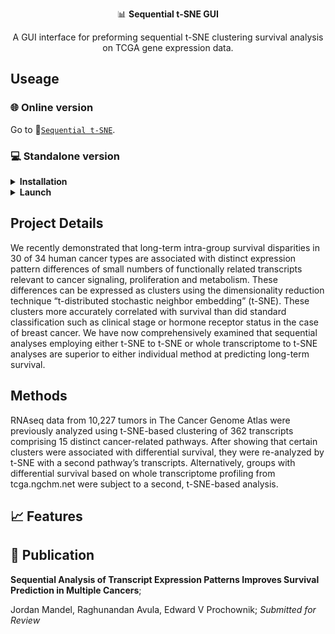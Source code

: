 
<p align="center">📊 <b>Sequential t-SNE GUI</b></p>
<p align="center"> A GUI interface for preforming sequential t-SNE clustering survival analysis on TCGA gene expression data. 

## Useage 

### 🌐 Online version 
Go to 🔗[`Sequential t-SNE`](https://chpupsom19.shinyapps.io/sequential_t-sne). 

### 💻 Standalone version  
<details>
<summary><b>Installation</b></summary>  

Ensure that the following packages are installed in your R enviornment: 

`shiny`,`survminer`,`survival`,`plotly`,`ComplexHeatmap`

If any package is missing, Please run the following command in your [`RStudio`](https://www.rstudio.com/) and it will install all packages automatically.  

```R
# Check "BiocManager"
if (!requireNamespace("BiocManager", quietly = TRUE))
    install.packages("BiocManager")

# Package list
libs <- c("shiny", "survminer","survival","plotly","ComplexHeatmap")

# Install packages if missing
for (i in libs){
  if( !is.element(i, .packages(all.available = TRUE)) ) {
     BiocManager::install(i, suppressUpdates=TRUE)
  }
}
```
</details>

<details>
<summary><b>Launch</b></summary> 
    
1. Click `Clone or download` button on the top of this page, then click [`Download ZIP`]();  
2. Unzip the file to an desired folder location.;  
3. In R Studio set the working directory to the folder location choosen in step 2 (use `setwd()` to set your working directory);
    
</details>

## Project Details 
We recently demonstrated that long-term intra-group survival disparities in 30 of 34 human cancer types are associated with distinct expression pattern differences of small numbers of functionally related transcripts relevant to cancer signaling, proliferation and metabolism. These differences can be expressed as clusters using the dimensionality reduction technique “t-distributed stochastic neighbor embedding” (t-SNE). These clusters more accurately correlated with survival than did standard classification such as clinical stage or hormone receptor status in the case of breast cancer. We have now comprehensively examined that sequential analyses employing either t-SNE to t-SNE or whole transcriptome to t-SNE analyses are superior to either individual method at predicting long-term survival.   

## Methods
RNAseq data from 10,227 tumors in The Cancer Genome Atlas were previously analyzed using t-SNE-based clustering of 362 transcripts comprising 15 distinct cancer-related pathways. After showing that certain clusters were associated with differential survival, they were re-analyzed by t-SNE with a second pathway’s transcripts. Alternatively, groups with differential survival based on whole transcriptome profiling from tcga.ngchm.net were subject to a second, t-SNE-based analysis.

## 📈 Features

## 📕 Publication

**Sequential Analysis of Transcript Expression Patterns Improves Survival Prediction in Multiple Cancers**;

Jordan Mandel, Raghunandan Avula, Edward V Prochownik;
*Submitted for Review*

    

